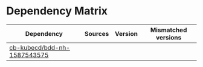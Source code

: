 # Dependency Matrix

Dependency | Sources | Version | Mismatched versions
---------- | ------- | ------- | -------------------
[cb-kubecd/bdd-nh-1587543575](https://github.com/cb-kubecd/bdd-nh-1587543575.git) |  | []() | 
